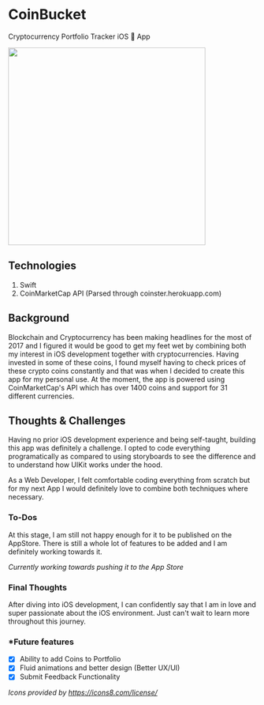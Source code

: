 # CoinBucket
Cryptocurrency Portfolio Tracker iOS  App

<img src="https://firebasestorage.googleapis.com/v0/b/foliotopher.appspot.com/o/coinbucket.png?alt=media&token=4dfa3a90-6f1b-457c-b3fe-bf83c3aebc7a" width="400">

## Technologies
1. Swift
2. CoinMarketCap API (Parsed through coinster.herokuapp.com)

## Background
Blockchain and Cryptocurrency has been making headlines for the most of 2017 and I figured it would be good to get my feet wet by combining both my interest in iOS development together with cryptocurrencies. Having invested in some of these coins, I found myself having to check prices of these crypto coins constantly and that was when I decided to create this app for my personal use. At the moment, the app is powered using CoinMarketCap's API which has over 1400 coins and support for 31 different currencies.

## Thoughts & Challenges
Having no prior iOS development experience and being self-taught, building this app was definitely a challenge. I opted to code everything programatically as compared to using storyboards to see the difference and to understand how UIKit works under the hood. 

As a Web Developer, I felt comfortable coding everything from scratch but for my next App I would definitely love to combine both techniques where necessary.

### To-Dos
At this stage, I am still not happy enough for it to be published on the AppStore. There is still a whole lot of features to be added and I am definitely working towards it.

*Currently working towards pushing it to the App Store*

### Final Thoughts
After diving into iOS development, I can confidently say that I am in love and super passionate about the iOS environment. Just can't wait to learn more throughout this journey.

### *Future features
- [X] Ability to add Coins to Portfolio
- [X] Fluid animations and better design (Better UX/UI)
- [X] Submit Feedback Functionality

*Icons provided by https://icons8.com/license/*
